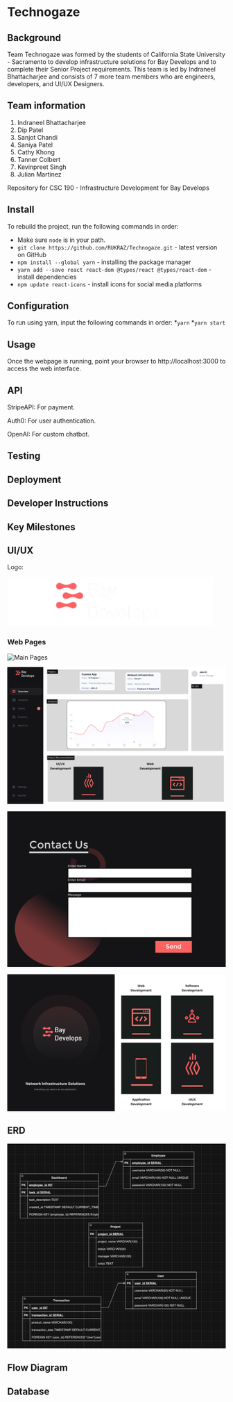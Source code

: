 # Technogaze

## Background

Team Technogaze was formed by the students of California State University - Sacramento to develop infrastructure solutions for Bay Develops and to complete their Senior Project requirements. This team is led by Indraneel Bhattacharjee and consists of 7 more team members who are engineers, developers, and UI/UX Designers.

## Team information

1. Indraneel Bhattacharjee
2. Dip Patel
3. Sanjot Chandi
4. Saniya Patel
5. Cathy Khong
6. Tanner Colbert
7. Kevinpreet Singh
8. Julian Martinez

Repository for CSC 190 - Infrastructure Development for Bay Develops

## Install
To rebuild the project, run the following commands in order:
* Make sure `node` is in your path.
* `git clone https://github.com/RUKRAZ/Technogaze.git` - latest version on GitHub
* `npm install --global yarn` - installing the package manager
* `yarn add --save react react-dom @types/react @types/react-dom` -install dependencies
* `npm update react-icons` - install icons for social media platforms

## Configuration
To run using yarn, input the following commands in order:
*`yarn`
*`yarn start `

## Usage

Once the webpage is running, point your browser to http://localhost:3000 to access the web interface.

## API

StripeAPI: For payment.

Auth0: For user authentication.

OpenAI: For custom chatbot. 

## Testing

## Deployment

## Developer Instructions

## Key Milestones

## UI/UX
Logo: 

![Bay Develops Logo](https://github.com/RUKRAZ/Technogaze/blob/main/public/img/baydevelopslogo-1-1%402x.png)

### Web Pages

![Main Pages](https://github.com/RUKRAZ/Technogaze/blob/main/public/img/Mockups/Technogaze%20Mock-Up.jpg)

![Dashboard](https://github.com/RUKRAZ/Technogaze/blob/main/public/img/Mockups/User%20Dashboard.jpg)

![Contact Us](https://github.com/RUKRAZ/Technogaze/blob/main/public/img/Mockups/Contact%20Us.png)

![Services](https://github.com/RUKRAZ/Technogaze/blob/main/public/img/Mockups/ServicesPage.jpg)

## ERD 

![ERD](https://github.com/RUKRAZ/Technogaze/blob/main/src/Database/erd.png)

## Flow Diagram

## Database
